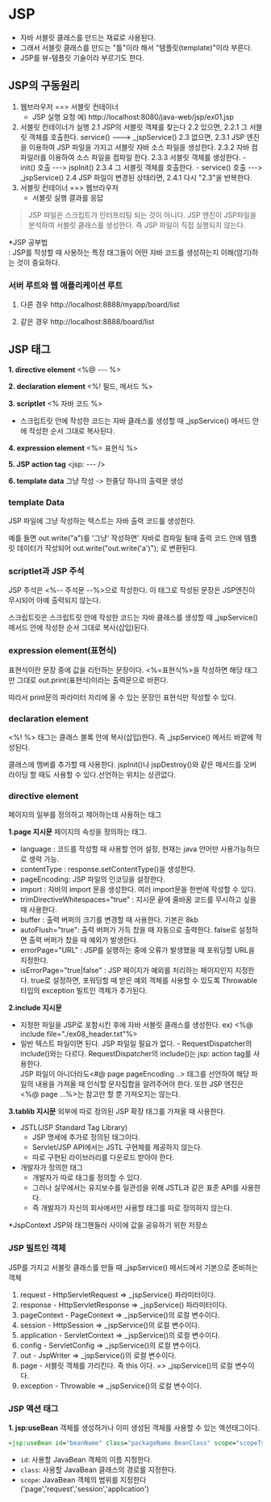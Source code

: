 # JSP
- 자바 서블릿 클래스를 만드는 재료로 사용된다.
- 그래서 서블릿 클래스를 만드는 "틀"이라 해서 "템플릿(template)"이라 부른다.
- JSP를 뷰-템플릿 기술이라 부르기도 한다.

## JSP의 구동원리
1) 웹브라우저 ==> 서블릿 컨테이너 
   - JSP 실행 요청
     예) http://localhost:8080/java-web/jsp/ex01.jsp
2) 서블릿 컨테이너가 실행
   2.1 JSP의 서블릿 객체를 찾는다
   2.2 있으면,
     2.2.1 그 서블릿 객체를 호출한다. service() ---> _jspService()
   2.3 없으면,
     2.3.1 JSP 엔진을 이용하여 JSP 파일을 가지고 서블릿 자바 소스 파일을 생성한다.
     2.3.2 자바 컴파일러를 이용하여 소스 파일을 컴파일 한다.
     2.3.3 서블릿 객체를 생성한다. - init() 호출 ---> jspInit()
     2.3.4 그 서블릿 객체를 호출한다. - service() 호출 ---> _jspService()
   2.4 JSP 파일이 변경된 상태라면,
     2.4.1 다시 "2.3"을 반복한다.
3) 서블릿 컨테이너 ==> 웹브라우저 
   - 서블릿 실행 결과를 응답

> JSP 파일은 스크립트가 인터프리팅 되는 것이 아니다. JSP 엔진이 JSP파일을 분석하여 서블릿 클래스를 생성한다. 즉 JSP 파일이 직접 실행되지 않는다.

*JSP 공부법  
: JSP를 작성할 때 사용하는 특정 태그들이 어떤 자바 코드를 생성하는지 이해(암기)하는 것이 중요하다.

### 서버 루트와 웹 애플리케이션 루트
1. 다른 경우
http://localhost:8888/myapp/board/list

2. 같은 경우
http://localhost:8888/board/list

## JSP 태그
**1. directive element**
<%@ --- %>

**2. declaration element**
<%! 필드, 메서드 %>

**3. scriptlet**
<% 자바 코드 %>
- 스크립트릿 안에 작성한 코드는 자바 클래스를 생성할 때 
  _jspService() 메서드 안에 작성한 순서 그대로 복사된다. 

**4. expression element**
<%= 표현식 %>

**5. JSP action tag**
<jsp: ---  />

**6. template data**
그냥 작성 -> 한줄당 하나의 출력문 생성


### template Data
JSP 파일에 그냥 작성하는 텍스트는 자바 출력 코드를 생성한다.

예를 들면 out.write("a")를 '그냥' 작성하면' 자바로 컴파일 될때
출력 코드 안에 템플릿 데이터가 작성되어 out.write("out.write('a')"); 로 변환된다.

### scriptlet과 JSP 주석
JSP 주석은 <%-- 주석문 --%>으로 작성한다. 이 태그로 작성된 문장은 JSP엔진이 무시되어 아예 출력되지 않는다. 

스크립트릿은 스크립트릿 안에 작성한 코드는 자바 클래스를 생성할 때 _jspService() 메서드 안에 작성한 순서 그대로 복사(삽입)된다. 

### expression element(표현식)
표현식이란 문장 중에 값을 리턴하는 문장이다. 
<%=표현식%>을 작성하면 해당 태그만 그대로 out.print(표현식)이라는 출력문으로 바뀐다. 

따라서 print문의 파라미터 자리에 올 수 있는 문장인 표현식만 작성할 수 있다. 

### declaration element
<%! %> 태그는 클래스 블록 안에 복사(삽입)한다. 즉 _jspService() 메서드 바깥에 작성된다.  

클래스에 멤버를 추가할 때 사용한다. jspInit()나 jspDestroy()와 같은 메서드를 오버라이딩 할 때도 사용할 수 있다.선언하는 위치는 상관없다. 

### directive element
페이지의 일부를 정의하고 제어하는데 사용하는 태그

**1.page 지시문**
페이지의 속성을 정의하는 태그.  
- language : 코드를 작성할 때 사용할 언어 설정, 현재는 java 언어만 사용가능하므로 생략 가능.
- contentType : response.setContentType()을 생성한다.
- pageEncoding: JSP 파일의 인코딩을 설정한다. 
- import : 자바의 import 문을 생성한다. 여러 import문을 한번에 작성할 수 있다.
- trimDirectiveWhitespaces="true" : 지시문 끝에 줄바꿈 코드를 무시하고 싶을 때 사용한다.
- buffer : 출력 버퍼의 크기를 변경할 때 사용한다. 기본은 8kb
- autoFlush="true": 출력 버퍼가 가득 찼을 때 자동으로 출력한다. false로 설정하면 출력 버퍼가 찼을 때 예외가 발생한다.
- errorPage="URL" : JSP를 실행하는 중에 오류가 발생했을 때 포워딩할 URL을 지정한다.
- isErrorPage="true|false" : JSP 페이지가 예외를 처리하는 페이지인지 지정한다. true로 설정하면, 포워딩할 때 받은 예외 객체를 사용할 수 있도록 Throwable 타입의 exception 빌트인 객체가 추가된다.

**2.include 지시문**
- 지정한 파일을 JSP로 포함시킨 후에 자바 서블릿 클래스를 생성한다. ex) <%@ include file="./ex08_header.txt"%>  
- 일반 텍스트 파일이면 된다. JSP 파일일 필요가 없다.  - RequestDispatcher의 include()와는 다르다. RequestDispatcher의 include()는 jsp: action tag를 사용한다.  
JSP 파일이 아니더라도<#@ page pageEncoding ..>  태그를 선언하여 해당 파일의 내용을 가져올 때 인식할 문자집합을 알려주어야 한다. 또한 JSP 엔진은 <%@ page ...%>는 참고만 할 뿐 가져오지는 않는다. 

**3.tablib 지시문**
외부에 따로 정의된 JSP 확장 태그를 가져올 때 사용한다.
- JSTL(JSP Standard Tag Library)
  - JSP 명세에 추가로 정의된 태그이다.
  - Servlet/JSP API에서는 JSTL 구현체를 제공하지 않는다.
  - 따로 구현된 라이브러리를 다운로드 받아야 한다.
- 개발자가 정의한 태그
  - 개발자가 따로 태그를 정의할 수 있다.
  - 그러나 실무에서는 유지보수를 일관성을 위해 JSTL과 같은 표준 API를 사용한다.
  - 즉 개발자가 자신의 회사에서만 사용할 태그를 따로 정의하지 않는다.

*JspContext
JSP와 태그핸들러 사이에 값을 공유하기 위한 저장소

### JSP 빌트인 객체
JSP를 가지고 서블릿 클래스를 만들 때 _jspService() 메서드에서 기본으로 준비하는 객체
1) request - HttpServletRequest => _jspService() 파라미터이다.
2) response - HttpServletResponse => _jspService() 파라미터이다.
3) pageContext - PageContext => _jspService()의 로컬 변수이다.
4) session - HttpSession => _jspService()의 로컬 변수이다.
5) application - ServletContext => _jspService()의 로컬 변수이다.
6) config - ServletConfig => _jspService()의 로컬 변수이다.
7) out - JspWriter => _jspService()의 로컬 변수이다.
8) page - 서블릿 객체를 가리킨다. 즉 this 이다. => _jspService()의 로컬 변수이다.
9) exception - Throwable => _jspService()의 로컬 변수이다.

### JSP 액션 태그

**1. jsp:useBean**
객체를 생성하거나 이미 생성된 객체를 사용할 수 있는 액션태그이다. 
```jsp
<jsp:useBean id="beanName" class="packageName.BeanClass" scope="scopeType" />
```
- `id`: 사용할 JavaBean 객체의 이름 지정한다.
- `class`: 사용할 JavaBean 클래스의 경로를 지정한다.
- `scope`: JavaBean 객체의 범위를 지정한다('page','request','session','application')

